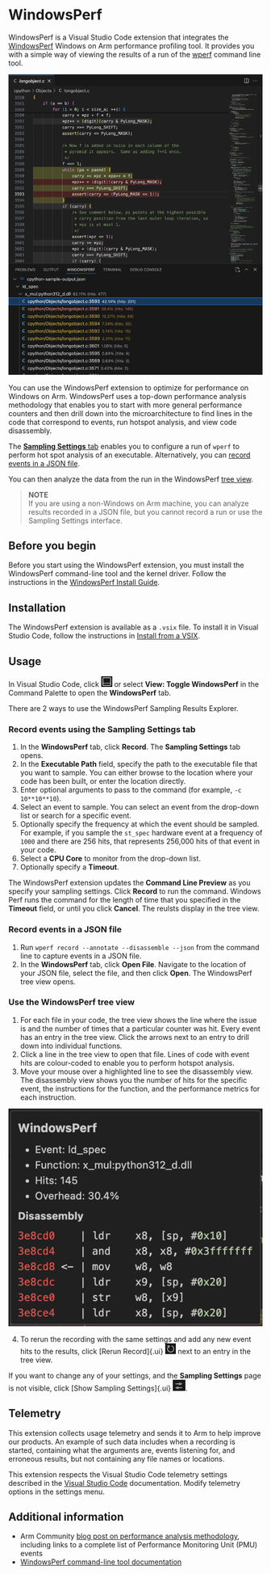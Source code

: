 # WindowsPerf

WindowsPerf is a Visual Studio Code extension that integrates the [WindowsPerf](https://gitlab.com/Linaro/WindowsPerf/windowsperf) Windows on Arm performance profiling tool. It provides you with a simple way of viewing the results of a run of the [wperf](https://gitlab.com/Linaro/WindowsPerf/windowsperf/-/blob/main/wperf/README.md?ref_type=heads) command line tool.

![WindowsPerf Sampling Results Explorer showing hotspot highlighting](docs/winperf.png)

You can use the WindowsPerf extension to optimize for performance on Windows on Arm. WindowsPerf uses a top-down performance analysis methodology that enables you to start with more general performance counters and then drill down into the microarchitecture to find lines in the code that correspond to events, run hotspot analysis, and view code disassembly.

The [**Sampling Settings** tab](#record-events-using-the-sampling-settings-tab) enables you to configure a run of `wperf` to perform hot spot analysis of an executable. Alternatively, you can [record events in a JSON file](#record-events-in-a-json-file).

You can then analyze the data from the run in the WindowsPerf [tree view](#use-the-windowsperf-tree-view).

> **NOTE**  
> If you are using a non-Windows on Arm machine, you can analyze results recorded in a JSON file, but you cannot record a run or use the Sampling Settings interface.

## Before you begin

Before you start using the WindowsPerf extension, you must install the WindowsPerf command-line tool and the kernel driver. Follow the instructions in the [WindowsPerf Install Guide](https://learn.arm.com/install-guides/wperf/).

## Installation

The WindowsPerf extension is available as a `.vsix` file. To install it in Visual Studio Code, follow the instructions in [Install from a VSIX](https://code.visualstudio.com/docs/editor/extension-marketplace#_install-from-a-vsix).

## Usage

In Visual Studio Code, click ![VS Code toggle panel icon](docs/toggle-panel.png) or select **View: Toggle WindowsPerf** in the Command Palette to open the **WindowsPerf** tab.

There are 2 ways to use the WindowsPerf Sampling Results Explorer.

### Record events using the Sampling Settings tab

1. In the **WindowsPerf** tab, click **Record**. The **Sampling Settings** tab opens.
2. In the **Executable Path** field, specify the path to the executable file that you want to sample. You can either browse to the location where your code has been built, or enter the location directly.
3. Enter optional arguments to pass to the command (for example, `-c 10**10**10`).
4. Select an event to sample. You can select an event from the drop-down list or search for a specific event.
5. Optionally specify the frequency at which the event should be sampled. For example, if you sample the `st_spec` hardware event at a frequency of `1000` and there are 256 hits, that represents 256,000 hits of that event in your code.
6. Select a **CPU Core** to monitor from the drop-down list.
7. Optionally specify a **Timeout**.

The WindowsPerf extension updates the **Command Line Preview** as you specify your sampling settings. Click **Record** to run the command. Windows Perf runs the command for the length of time that you specified in the **Timeout** field, or until you click **Cancel**. The reulsts display in the tree view.

### Record events in a JSON file

1. Run `wperf record --annotate --disassemble --json` from the command line to capture events in a JSON file.
2. In the **WindowsPerf** tab, click **Open File**. Navigate to the location of your JSON file, select the file, and then click **Open**. The WindowsPerf tree view opens.

### Use the WindowsPerf tree view

1. For each file in your code, the tree view shows the line where the issue is and the number of times that a particular counter was hit. Every event has an entry in the tree view. Click the arrows next to an entry to drill down into individual functions.
2. Click a line in the tree view to open that file. Lines of code with event hits are colour-coded to enable you to perform hotspot analysis.
3. Move your mouse over a highlighted line to see the disassembly view. The disassembly view shows you the number of hits for the specific event, the instructions for the function, and the performance metrics for each instruction.

![WindowsPerf code disassembly view](/docs/disassembly-view.png)

4. To rerun the recording with the same settings and add any new event hits to the results, click [Rerun Record]{.ui} ![Rerun Record button](/docs/rerun-record.png) next to an entry in the tree view.

If you want to change any of your settings, and the **Sampling Settings** page is not visible, click [Show Sampling Settings]{.ui} ![Show Sampling Settings](/docs/show-ss.png).

## Telemetry

This extension collects usage telemetry and sends it to Arm to help improve our products. An example of such data includes when a recording is started, containing what the arguments are, events listening for, and erroneous results, but not containing any file names or locations.

This extension respects the Visual Studio Code telemetry settings described in the [Visual Studio Code](https://code.visualstudio.com/docs/getstarted/telemetry#_disable-telemetry-reporting) documentation. Modify telemetry options in the settings menu.

## Additional information

-   Arm Community [blog post on performance analysis methodology](https://community.arm.com/arm-community-blogs/b/infrastructure-solutions-blog/posts/arm-neoverse-n1-performance-analysis-methodology), including links to a complete list of Performance Monitoring Unit (PMU) events
-   [WindowsPerf command-line tool documentation](https://gitlab.com/Linaro/WindowsPerf/windowsperf/-/blob/main/wperf/README.md?ref_type=heads)
